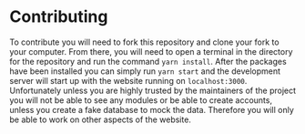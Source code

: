 # Contributing

To contribute you will need to fork this repository and clone your fork to your computer. From there, you will need to open a terminal in the directory for the repository and run the command `yarn install`. After the packages have been installed you can simply run `yarn start` and the development server will start up with the website running on `localhost:3000`. Unfortunately unless you are highly trusted by the maintainers of the project you will not be able to see any modules or be able to create accounts, unless you create a fake database to mock the data. Therefore you will only be able to work on other aspects of the website.